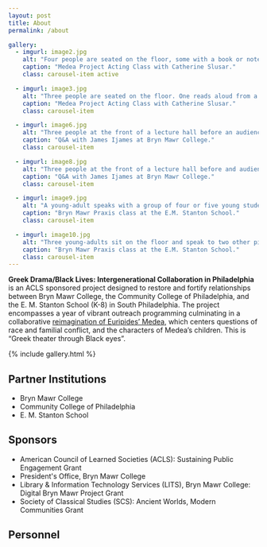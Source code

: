 ```yaml
---
layout: post
title: About
permalink: /about

gallery:
  - imgurl: image2.jpg
    alt: "Four people are seated on the floor, some with a book or notebook in front of them. One person speaks as the rest listen."
    caption: "Medea Project Acting Class with Catherine Slusar."
    class: carousel-item active

  - imgurl: image3.jpg
    alt: "Three people are seated on the floor. One reads aloud from a book and gestures, the others listen."
    caption: "Medea Project Acting Class with Catherine Slusar."
    class: carousel-item

  - imgurl: image6.jpg
    alt: "Three people at the front of a lecture hall before an audience. One is standing and speaking. The two others are seated at a table and listen to the speaker."
    caption: "Q&A with James Ijames at Bryn Mawr College."
    class: carousel-item

  - imgurl: image8.jpg
    alt: "Three people at the front of a lecture hall before and audience. Two are standing, one contemplating with chin in hand as the other speaks. The third person is seated at the end of a table and listens."
    caption: "Q&A with James Ijames at Bryn Mawr College."
    class: carousel-item

  - imgurl: image9.jpg
    alt: "A young-adult speaks with a group of four or five young students who stand near them."
    caption: "Bryn Mawr Praxis class at the E.M. Stanton School."
    class: carousel-item

  - imgurl: image10.jpg
    alt: "Three young-adults sit on the floor and speak to two other pictured individuals, one is sitting and the other standing."
    caption: "Bryn Mawr Praxis class at the E.M. Stanton School."
    class: carousel-item
---
```


**Greek Drama/Black Lives: Intergenerational Collaboration in Philadelphia** is an ACLS sponsored project designed to restore and fortify relationships between Bryn Mawr College, the Community College of Philadelphia, and the E. M. Stanton School (K-8) in South Philadelphia. The project encompasses a year of vibrant outreach programming culminating in a collaborative [reimagination of Euripides’ Medea](play), which centers questions of race and familial conflict, and the characters of Medea’s children. This is “Greek theater through Black eyes”.

{% include gallery.html %}

## Partner Institutions

- Bryn Mawr College
- Community College of Philadelphia
- E. M. Stanton School

## Sponsors

- American Council of Learned Societies (ACLS): Sustaining Public Engagement Grant
- President's Office, Bryn Mawr College
- Library & Information Technology Services (LITS), Bryn Mawr College: Digital Bryn Mawr Project Grant
- Society of Classical Studies (SCS): Ancient Worlds, Modern Communities Grant

## Personnel
